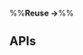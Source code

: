<link rel="stylesheet" href="{{baseUrl}}/css/textbook.css">

<div class="website-content">

%%**Reuse &rarr;**%%

## APIs

<div id="main">

<include src="what/embed.md" />
<include src="designingAPIs/embed.md" />

</div>

</div>
